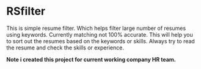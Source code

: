 # RSfilter

This is simple resume filter. Which helps filter large number of resumes using keywords. Currently matching not 100% accurate. This will help you to sort out the resumes based on the keywords or skills. Always try to read the resume and check the skills or experience.

__Note i created this project for current working company HR team.__